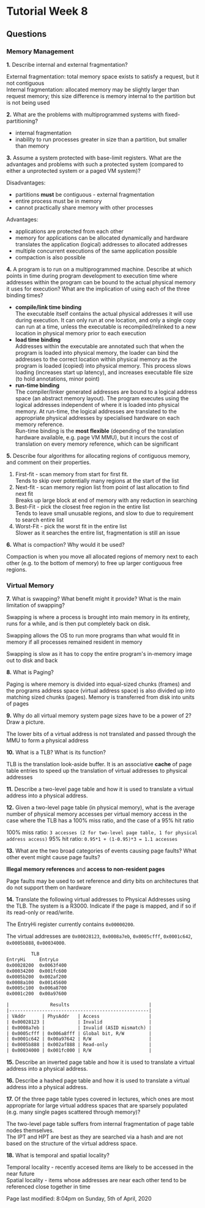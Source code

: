 # Tutorial Week 8

## Questions

### Memory Management

**1.** Describe internal and external fragmentation?

External fragmentation: total memory space exists to satisfy a request, but it not contiguous  
Internal fragmentation: allocated memory may be slightly larger than request memory; this size difference is memory internal to the partition but is not being used

**2.** What are the problems with multiprogrammed systems with fixed-partitioning?

* internal fragmentation
* inability to run processes greater in size than a partition, but smaller than memory

**3.** Assume a system protected with base-limit registers. What are the advantages and problems with such a protected system (compared to either a unprotected system or a paged VM system)?

Disadvantages:

* partitions **must** be contiguous - external fragmentation
* entire process must be in memory
* cannot practically share memory with other processes

Advantages:

* applications are protected from each other
* memory for applications can be allocated dynamically and hardware translates the application (logical) addresses to allocated addresses
* multiple concurrent executions of the same application possible
* compaction is also possible

**4.** A program is to run on a multiprogrammed machine. Describe at which points in time during program development to execution time where addresses within the program can be bound to the actual physical memory it uses for execution? What are the implication of using each of the three binding times?

* **compile/link time binding**  
The executable itself contains the actual physical addresses it will use during execution. It can only run at one location, and only a single copy can run at a time, unless the executable is recompiled/relinked to a new location in physical memory prior to each execution
* **load time binding**  
Addresses within the executable are annotated such that when the program is loaded into physical memory, the loader can bind the addresses to the correct location within physical memory as the program is loaded (copied) into physical memory. This process slows loading (increases start up latency), and increases executable file size (to hold annotations, minor point)
* **run-time binding**  
The compiler/linker generated addresses are bound to a logical address space (an abstract memory layout). The program executes using the logical addresses independent of where it is loaded into physical memory. At run-time, the logical addresses are translated to the appropriate physical addresses by specialised hardware on each memory reference.  
Run-time binding is the **most flexible** (depending of the translation hardware available, e.g. page VM MMU), but it incurs the cost of translation on every memory reference, which can be significant

**5.** Describe four algorithms for allocating regions of contiguous memory, and comment on their properties.

1. First-fit - scan memory from start for first fit.  
Tends to skip over potentially many regions at the start of the list
2. Next-fit - scan memory region list from point of last allocation to find next fit  
Breaks up large block at end of memory with any reduction in searching
3. Best-Fit - pick the closest free region in the entire list  
Tends to leave small unusable regions, and slow to due to requirement to search entire list
4. Worst-Fit -  pick the worst fit in the entire list  
Slower as it searches the entire list, fragmentation is still an issue

**6.** What is compaction? Why would it be used?

Compaction is when you move all allocated regions of memory next to each other (e.g. to the bottom of memory) to free up larger contiguous free regions.

### Virtual Memory

**7.** What is swapping? What benefit might it provide? What is the main limitation of swapping?

Swapping is where a process is brought into main memory in its entirety, runs for a while, and is then put completely back on disk.

Swapping allows the OS to run more programs than what would fit in memory if all processes remained resident in memory

Swapping is slow as it has to copy the entire program's in-memory image out to disk and back

**8.** What is Paging?

Paging is where memory is divided into equal-sized chunks (frames) and the programs address space (virtual address space) is also divided up into matching sized chunks (pages). Memory is transferred from disk into units of pages

**9.** Why do all virtual memory system page sizes have to be a power of 2? Draw a picture.

The lower bits of a virtual address is not translated and passed through the MMU to form a physical address

**10.** What is a TLB? What is its function?

TLB is the translation look-aside buffer. It is an associative **cache** of page table entries to speed up the translation of virtual addresses to physical addresses

**11.** Describe a two-level page table and how it is used to translate a virtual address into a physical address.

**12.** Given a two-level page table (in physical memory), what is the average number of physical memory accesses per virtual memory access in the case where the TLB has a 100% miss ratio, and the case of a 95% hit ratio

100% miss ratio: `3 accesses (2 for two-level page table, 1 for physical address access)`
95% hit ratio:   `0.95*1 + (1-0.95)*3 = 1.1 accesses`

**13.** What are the two broad categories of events causing page faults? What other event might cause page faults?

**Illegal memory references** and **access to non-resident pages**

Page faults may be used to set reference and dirty bits on architectures that do not support them on hardware

**14.** Translate the following virtual addresses to Physical Addresses using the TLB. The system is a R3000. Indicate if the page is mapped, and if so if its read-only or read/write.

The EntryHi register currently contains `0x00000200`.

The virtual addresses are `0x00028123`, `0x0008a7eb`, `0x0005cfff`, `0x0001c642`, `0x0005b888`, `0x00034000`.

``` txt
         TLB
EntryHi     EntryLo
0x00028200  0x0063f400
0x00034200  0x001fc600
0x0005b200  0x002af200
0x0008a100  0x00145600
0x0005c100  0x006a8700
0x0001c200  0x00a97600
```

``` txt
|               Results                             |
|---------------------------------------------------|
| VAddr      | PhysAddr   | Access                  |
| 0x00028123 |            | Invalid                 |
| 0x0008a7eb |            | Invalid (ASID mismatch) |
| 0x0005cfff | 0x006a8fff | Global bit, R/W         |
| 0x0001c642 | 0x00a97642 | R/W                     |
| 0x0005b888 | 0x002af888 | Read-only               |
| 0x00034000 | 0x001fc000 | R/W                     |
```

**15.** Describe an inverted page table and how it is used to translate a virtual address into a physical address.

**16.** Describe a hashed page table and how it is used to translate a virtual address into a physical address.

**17.** Of the three page table types covered in lectures, which ones are most appropriate for large virtual address spaces that are sparsely populated (e.g. many single pages scattered through memory)?

The two-level page table suffers from internal fragmentation of page table nodes themselves.  
The IPT and HPT are best as they are searched via a hash and are not based on the structure of the virtual address space.

**18.** What is temporal and spatial locality?

Temporal locality - recently accesed items are likely to be accessed in the near future  
Spatial locality - items whose addresses are near each other tend to be referenced close together in time

Page last modified: 8:04pm on Sunday, 5th of April, 2020

